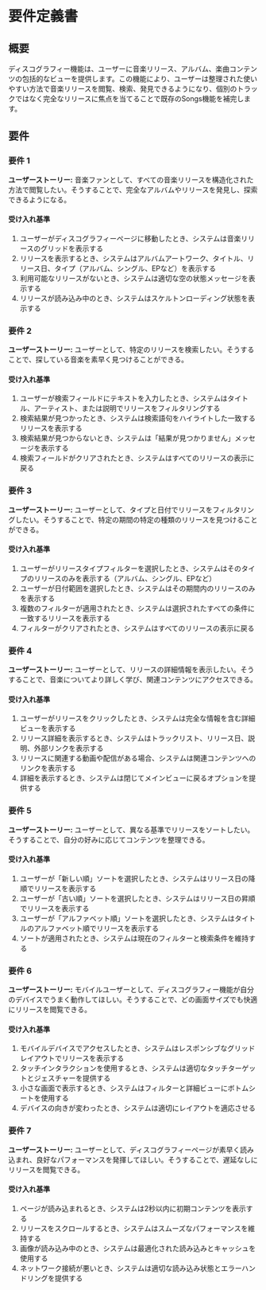 # 要件定義書

## 概要

ディスコグラフィー機能は、ユーザーに音楽リリース、アルバム、楽曲コンテンツの包括的なビューを提供します。この機能により、ユーザーは整理された使いやすい方法で音楽リリースを閲覧、検索、発見できるようになり、個別のトラックではなく完全なリリースに焦点を当てることで既存のSongs機能を補完します。

## 要件

### 要件 1

**ユーザーストーリー:** 音楽ファンとして、すべての音楽リリースを構造化された方法で閲覧したい。そうすることで、完全なアルバムやリリースを発見し、探索できるようになる。

#### 受け入れ基準

1. ユーザーがディスコグラフィーページに移動したとき、システムは音楽リリースのグリッドを表示する
2. リリースを表示するとき、システムはアルバムアートワーク、タイトル、リリース日、タイプ（アルバム、シングル、EPなど）を表示する
3. 利用可能なリリースがないとき、システムは適切な空の状態メッセージを表示する
4. リリースが読み込み中のとき、システムはスケルトンローディング状態を表示する

### 要件 2

**ユーザーストーリー:** ユーザーとして、特定のリリースを検索したい。そうすることで、探している音楽を素早く見つけることができる。

#### 受け入れ基準

1. ユーザーが検索フィールドにテキストを入力したとき、システムはタイトル、アーティスト、または説明でリリースをフィルタリングする
2. 検索結果が見つかったとき、システムは検索語句をハイライトした一致するリリースを表示する
3. 検索結果が見つからないとき、システムは「結果が見つかりません」メッセージを表示する
4. 検索フィールドがクリアされたとき、システムはすべてのリリースの表示に戻る

### 要件 3

**ユーザーストーリー:** ユーザーとして、タイプと日付でリリースをフィルタリングしたい。そうすることで、特定の期間の特定の種類のリリースを見つけることができる。

#### 受け入れ基準

1. ユーザーがリリースタイプフィルターを選択したとき、システムはそのタイプのリリースのみを表示する（アルバム、シングル、EPなど）
2. ユーザーが日付範囲を選択したとき、システムはその期間内のリリースのみを表示する
3. 複数のフィルターが適用されたとき、システムは選択されたすべての条件に一致するリリースを表示する
4. フィルターがクリアされたとき、システムはすべてのリリースの表示に戻る

### 要件 4

**ユーザーストーリー:** ユーザーとして、リリースの詳細情報を表示したい。そうすることで、音楽についてより詳しく学び、関連コンテンツにアクセスできる。

#### 受け入れ基準

1. ユーザーがリリースをクリックしたとき、システムは完全な情報を含む詳細ビューを表示する
2. リリース詳細を表示するとき、システムはトラックリスト、リリース日、説明、外部リンクを表示する
3. リリースに関連する動画や配信がある場合、システムは関連コンテンツへのリンクを表示する
4. 詳細を表示するとき、システムは閉じてメインビューに戻るオプションを提供する

### 要件 5

**ユーザーストーリー:** ユーザーとして、異なる基準でリリースをソートしたい。そうすることで、自分の好みに応じてコンテンツを整理できる。

#### 受け入れ基準

1. ユーザーが「新しい順」ソートを選択したとき、システムはリリース日の降順でリリースを表示する
2. ユーザーが「古い順」ソートを選択したとき、システムはリリース日の昇順でリリースを表示する
3. ユーザーが「アルファベット順」ソートを選択したとき、システムはタイトルのアルファベット順でリリースを表示する
4. ソートが適用されたとき、システムは現在のフィルターと検索条件を維持する

### 要件 6

**ユーザーストーリー:** モバイルユーザーとして、ディスコグラフィー機能が自分のデバイスでうまく動作してほしい。そうすることで、どの画面サイズでも快適にリリースを閲覧できる。

#### 受け入れ基準

1. モバイルデバイスでアクセスしたとき、システムはレスポンシブなグリッドレイアウトでリリースを表示する
2. タッチインタラクションを使用するとき、システムは適切なタッチターゲットとジェスチャーを提供する
3. 小さな画面で表示するとき、システムはフィルターと詳細ビューにボトムシートを使用する
4. デバイスの向きが変わったとき、システムは適切にレイアウトを適応させる

### 要件 7

**ユーザーストーリー:** ユーザーとして、ディスコグラフィーページが素早く読み込まれ、良好なパフォーマンスを発揮してほしい。そうすることで、遅延なしにリリースを閲覧できる。

#### 受け入れ基準

1. ページが読み込まれるとき、システムは2秒以内に初期コンテンツを表示する
2. リリースをスクロールするとき、システムはスムーズなパフォーマンスを維持する
3. 画像が読み込み中のとき、システムは最適化された読み込みとキャッシュを使用する
4. ネットワーク接続が悪いとき、システムは適切な読み込み状態とエラーハンドリングを提供する